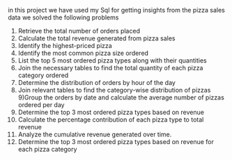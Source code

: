 in this project we have used my Sql for getting insights from the pizza sales data
 we solved the following problems
 1)  Retrieve the total number of orders placed
 2)  Calculate the total revenue generated 
from pizza sales
3) Identify the highest-priced pizza
4) Identify the most common pizza size ordered
5) List the top 5 most ordered pizza types along 
with their quantities
6)   Join the necessary tables to find the total 
quantity of each pizza category ordered
7)   Determine the distribution of orders by hour of 
the day
8)  Join relevant tables to find the category-wise 
distribution of pizzas
9)Group the orders by date and calculate the 
average number of pizzas ordered per day
10)  Determine the top 3 most ordered pizza types 
based on revenue
11)  Calculate the percentage contribution of each 
pizza type to total revenue
12)   Analyze the cumulative revenue generated over time.
13)   Determine the top 3 most ordered pizza types 
based on revenue for each pizza category
